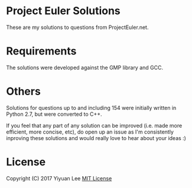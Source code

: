 # Project Euler Solutions
These are my solutions to questions from ProjectEuler.net.

# Requirements
The solutions were developed against the GMP library and GCC.

# Others
Solutions for questions up to and including 154 were initially written in Python 2.7, but were converted to C++.

If you feel that any part of any solution can be improved (i.e. made more efficient, more concise, etc), do open up an issue as I'm consistently inproving these solutions and would really love to hear about your ideas :)

# License
Copyright (C) 2017 Yiyuan Lee [MIT License](https://github.com/LeeYiyuan/projecteuler/blob/master/LICENSE)
